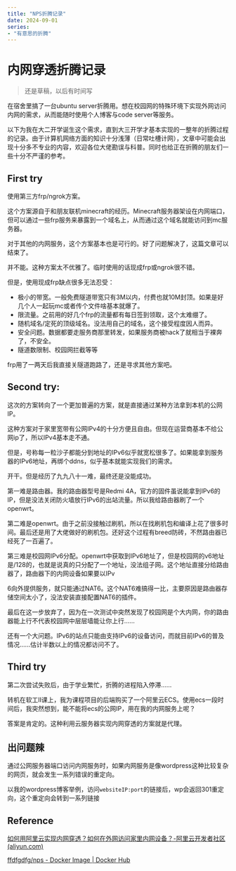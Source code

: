 ```yaml
---
title: "NPS折腾记录"
date: 2024-09-01
series: 
- "有意思的折腾"
---
```


# 内网穿透折腾记录

> 还是草稿，以后有时间写

在宿舍里搞了一台ubuntu server折腾用。想在校园网的特殊环境下实现外网访问内网的需求，从而能随时使用个人博客与code server等服务。

以下为我在大二开学诞生这个需求，直到大三开学才基本实现的一整年的折腾过程的记录。由于计算机网络方面的知识十分浅薄（日常吐槽计网），文章中可能会出现十分多不专业的内容，欢迎各位大佬勘误与科普。同时也给正在折腾的朋友们一些十分不严谨的参考。

## First try

使用第三方frp/ngrok方案。

这个方案源自于和朋友联机minecraft的经历。Minecraft服务器架设在内网端口，但可以通过一些frp服务来暴露到一个域名上，从而通过这个域名就能访问到mc服务器。

对于其他的内网服务，这个方案基本也是可行的。好了问题解决了，这篇文章可以结束了。

并不能。这种方案太不优雅了。临时使用的话现成frp或ngrok很不错。

但是，使用现成frp缺点很多无法忍受：

- 极小的带宽。一般免费隧道带宽只有3M以内，付费也就10M封顶。如果是好几个人一起玩mc或者传个文件啥基本就爆了。
- 限流量。之前用的好几个frp的流量都有每日签到领取，这个太难绷了。
- 随机域名/定死的顶级域名。没法用自己的域名，这个接受程度因人而异。
- 安全问题。数据都要走服务商那里转发，如果服务商被hack了就相当于裸奔了，不安全。
- 隧道数限制、校园网拦截等等

frp用了一两天后我直接关隧道跑路了，还是寻求其他方案吧。

## Second try:

这次的方案转向了一个更加普遍的方案，就是直接通过某种方法拿到本机的公网IP。

这种方案对于家里宽带有公网IPv4的十分方便且自由。但现在运营商基本不给公网ip了，所以IPv4基本走不通。

但是，号称每一粒沙子都能分到地址的IPv6似乎就宽松很多了。如果能拿到服务器的IPv6地址，再绑个ddns，似乎基本就能实现我们的需求。

开干。但是经历了九九八十一难，最终还是没能成功。

第一难是路由器。我的路由器型号是Redmi 4A，官方的固件虽说能拿到IPv6的IP，但是没法关闭防火墙放行IPv6的出站流量。所以我给路由器刷了一个openwrt。

第二难是openwrt。由于之前没接触过刷机，所以在找刷机包和编译上花了很多时间。最后还是用了大佬做好的刷机包。还好这个过程有breed防砖，不然路由器已经死了一百遍了。

第三难是校园网IPv6分配。openwrt中获取到IPv6地址了，但是校园网的v6地址是/128的，也就是说真的只分配了一个地址，没法组子网。这个地址直接分给路由器了，路由器下的内网设备如果要以IPv

6向外提供服务，就只能通过NAT6。这个NAT6难搞得一比，主要原因是路由器存储空间太小了，没法安装直接配置NAT6的插件。

最后在这一步放弃了，因为在一次测试中突然发现了校园网是个大内网，你的路由器能上行不代表校园网中层层墙能让你上行……

还有一个大问题。IPv6的站点只能由支持IPv6的设备访问，而就目前IPv6的普及情况……估计半数以上的情况都访问不了。

## Third try

第二次尝试失败后，由于学业繁忙，折腾的进程陷入停滞……

转机在软工II课上，我为课程项目的后端购买了一个阿里云ECS。使用ecs一段时间后，我突然想到，能不能将ecs的公网IP，用在我的内网服务上呢？

答案是肯定的。这种利用云服务器实现内网穿透的方案就是代理。

## 出问题辣

通过公网服务器端口访问内网服务时，如果内网服务是像wordpress这种比较复杂的网页，就会发生一系列错误的重定向。

以我的wordpress博客举例，访问`websiteIP:port`的链接后，wp会返回301重定向，这个重定向会转到一系列链接

## Reference

[如何用阿里云实现内网穿透？如何在外网访问家里内网设备？-阿里云开发者社区 (aliyun.com)](https://developer.aliyun.com/article/878758)

[ffdfgdfg/nps - Docker Image | Docker Hub](https://hub.docker.com/r/ffdfgdfg/nps)
